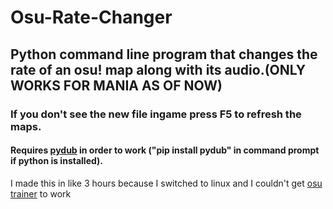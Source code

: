 # Osu-Rate-Changer
<h2>Python command line program that changes the rate of an osu! map along with its audio.(ONLY WORKS FOR MANIA AS OF NOW)</h2>
<h3>If you don't see the new file ingame press F5 to refresh the maps.</h3>
<h4> Requires <a href="https://github.com/jiaaro/pydub/">pydub</a> in order to work ("pip install pydub" in command prompt if python is installed).</h3>
<p>I made this in like 3 hours because I switched to linux and I couldn't get <a href="https://github.com/FunOrange/osu-trainer">osu trainer</a> to work</p>

